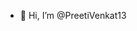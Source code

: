 - 👋 Hi, I’m @PreetiVenkat13

<!---
PreetiVenkat13/PreetiVenkat13 is a ✨ special ✨ repository because its `README.md` (this file) appears on your GitHub profile.
You can click the Preview link to take a look at your changes.
--->
